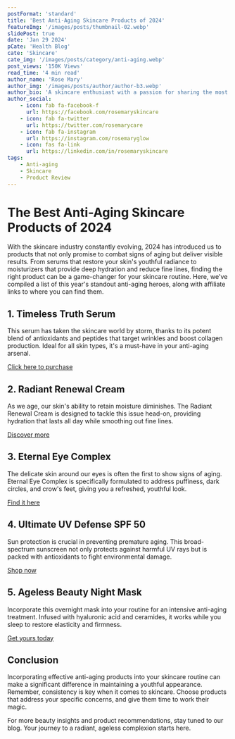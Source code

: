 ```yaml
---
postFormat: 'standard'
title: 'Best Anti-Aging Skincare Products of 2024'
featureImg: '/images/posts/thumbnail-02.webp'
slidePost: true
date: 'Jan 29 2024'
pCate: 'Health Blog'
cate: 'Skincare'
cate_img: '/images/posts/category/anti-aging.webp'
post_views: '150K Views'
read_time: '4 min read'
author_name: 'Rose Mary'
author_img: '/images/posts/author/author-b3.webp'
author_bio: 'A skincare enthusiast with a passion for sharing the most effective products and routines. My journey is about finding beauty solutions that truly make a difference.'
author_social:
    - icon: fab fa-facebook-f
      url: https://facebook.com/rosemaryskincare
    - icon: fab fa-twitter
      url: https://twitter.com/rosemarycare
    - icon: fab fa-instagram
      url: https://instagram.com/rosemaryglow
    - icon: fas fa-link
      url: https://linkedin.com/in/rosemaryskincare
tags: 
    - Anti-aging
    - Skincare
    - Product Review
---
```


# The Best Anti-Aging Skincare Products of 2024

With the skincare industry constantly evolving, 2024 has introduced us to products that not only promise to combat signs of aging but deliver visible results. From serums that restore your skin's youthful radiance to moisturizers that provide deep hydration and reduce fine lines, finding the right product can be a game-changer for your skincare routine. Here, we've compiled a list of this year's standout anti-aging heroes, along with affiliate links to where you can find them.

## 1. Timeless Truth Serum

This serum has taken the skincare world by storm, thanks to its potent blend of antioxidants and peptides that target wrinkles and boost collagen production. Ideal for all skin types, it's a must-have in your anti-aging arsenal.

[Click here to purchase](#affiliate-link)

## 2. Radiant Renewal Cream

As we age, our skin's ability to retain moisture diminishes. The Radiant Renewal Cream is designed to tackle this issue head-on, providing hydration that lasts all day while smoothing out fine lines.

[Discover more](#affiliate-link)

## 3. Eternal Eye Complex

The delicate skin around our eyes is often the first to show signs of aging. Eternal Eye Complex is specifically formulated to address puffiness, dark circles, and crow's feet, giving you a refreshed, youthful look.

[Find it here](#affiliate-link)

## 4. Ultimate UV Defense SPF 50

Sun protection is crucial in preventing premature aging. This broad-spectrum sunscreen not only protects against harmful UV rays but is packed with antioxidants to fight environmental damage.

[Shop now](#affiliate-link)

## 5. Ageless Beauty Night Mask

Incorporate this overnight mask into your routine for an intensive anti-aging treatment. Infused with hyaluronic acid and ceramides, it works while you sleep to restore elasticity and firmness.

[Get yours today](#affiliate-link)

## Conclusion

Incorporating effective anti-aging products into your skincare routine can make a significant difference in maintaining a youthful appearance. Remember, consistency is key when it comes to skincare. Choose products that address your specific concerns, and give them time to work their magic.

For more beauty insights and product recommendations, stay tuned to our blog. Your journey to a radiant, ageless complexion starts here.
